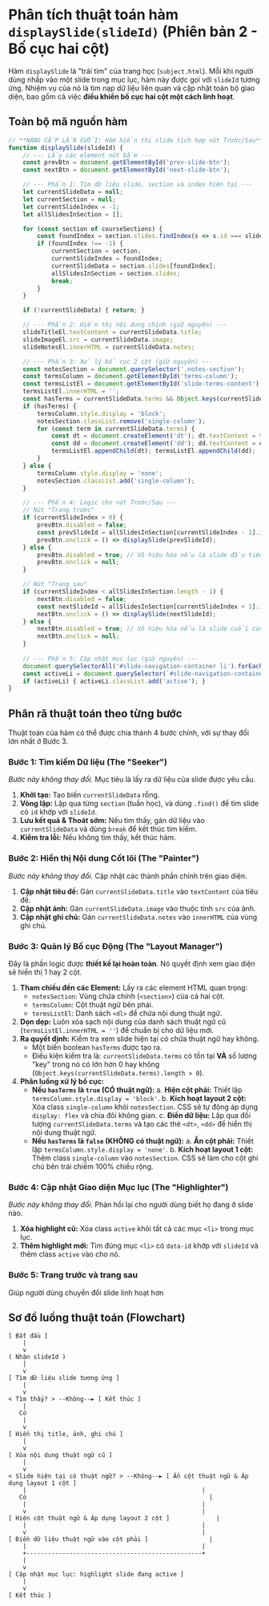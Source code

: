 # Phân tích thuật toán hàm `displaySlide(slideId)` (Phiên bản 2 - Bố cục hai cột)

Hàm `displaySlide` là "trái tim" của trang học (`subject.html`). Mỗi khi người dùng nhấp vào một slide trong mục lục, hàm này được gọi với `slideId` tương ứng. Nhiệm vụ của nó là tìm nạp dữ liệu liên quan và cập nhật toàn bộ giao diện, bao gồm cả việc **điều khiển bố cục hai cột một cách linh hoạt**.

## Toàn bộ mã nguồn hàm

```javascript
// **NÂNG CẤP LẦN CUỐI: Hàm hiển thị slide tích hợp nút Trước/Sau**
function displaySlide(slideId) {
    // --- Lấy các element nút bấm ---
    const prevBtn = document.getElementById('prev-slide-btn');
    const nextBtn = document.getElementById('next-slide-btn');

    // --- Phần 1: Tìm dữ liệu slide, section và index hiện tại ---
    let currentSlideData = null;
    let currentSection = null;
    let currentSlideIndex = -1;
    let allSlidesInSection = [];

    for (const section of courseSections) {
        const foundIndex = section.slides.findIndex(s => s.id === slideId);
        if (foundIndex !== -1) {
            currentSection = section;
            currentSlideIndex = foundIndex;
            currentSlideData = section.slides[foundIndex];
            allSlidesInSection = section.slides;
            break;
        }
    }

    if (!currentSlideData) { return; }

    // --- Phần 2: Hiển thị nội dung chính (giữ nguyên) ---
    slideTitleEl.textContent = currentSlideData.title;
    slideImageEl.src = currentSlideData.image;
    slideNotesEl.innerHTML = currentSlideData.notes;

    // --- Phần 3: Xử lý bố cục 2 cột (giữ nguyên) ---
    const notesSection = document.querySelector('.notes-section');
    const termsColumn = document.getElementById('terms-column');
    const termsListEl = document.getElementById('slide-terms-content');
    termsListEl.innerHTML = '';
    const hasTerms = currentSlideData.terms && Object.keys(currentSlideData.terms).length > 0;
    if (hasTerms) {
        termsColumn.style.display = 'block';
        notesSection.classList.remove('single-column');
        for (const term in currentSlideData.terms) {
            const dt = document.createElement('dt'); dt.textContent = term;
            const dd = document.createElement('dd'); dd.textContent = currentSlideData.terms[term];
            termsListEl.appendChild(dt); termsListEl.appendChild(dd);
        }
    } else {
        termsColumn.style.display = 'none';
        notesSection.classList.add('single-column');
    }

    // --- Phần 4: Logic cho nút Trước/Sau ---
    // Nút "Trang trước"
    if (currentSlideIndex > 0) {
        prevBtn.disabled = false;
        const prevSlideId = allSlidesInSection[currentSlideIndex - 1].id;
        prevBtn.onclick = () => displaySlide(prevSlideId);
    } else {
        prevBtn.disabled = true; // Vô hiệu hóa nếu là slide đầu tiên
        prevBtn.onclick = null;
    }

    // Nút "Trang sau"
    if (currentSlideIndex < allSlidesInSection.length - 1) {
        nextBtn.disabled = false;
        const nextSlideId = allSlidesInSection[currentSlideIndex + 1].id;
        nextBtn.onclick = () => displaySlide(nextSlideId);
    } else {
        nextBtn.disabled = true; // Vô hiệu hóa nếu là slide cuối cùng
        nextBtn.onclick = null;
    }
    
    // --- Phần 5: Cập nhật mục lục (giữ nguyên) ---
    document.querySelectorAll('#slide-navigation-container li').forEach(li => li.classList.remove('active'));
    const activeLi = document.querySelector(`#slide-navigation-container li[data-id='${slideId}']`);
    if (activeLi) { activeLi.classList.add('active'); }
}
```

## Phân rã thuật toán theo từng bước

Thuật toán của hàm có thể được chia thành 4 bước chính, với sự thay đổi lớn nhất ở Bước 3.

### Bước 1: Tìm kiếm Dữ liệu (The "Seeker")
*Bước này không thay đổi.* Mục tiêu là lấy ra dữ liệu của slide được yêu cầu.

1.  **Khởi tạo:** Tạo biến `currentSlideData` rỗng.
2.  **Vòng lặp:** Lặp qua từng `section` (tuần học), và dùng `.find()` để tìm slide có `id` khớp với `slideId`.
3.  **Lưu kết quả & Thoát sớm:** Nếu tìm thấy, gán dữ liệu vào `currentSlideData` và dùng `break` để kết thúc tìm kiếm.
4.  **Kiểm tra lỗi:** Nếu không tìm thấy, kết thúc hàm.

### Bước 2: Hiển thị Nội dung Cốt lõi (The "Painter")
*Bước này không thay đổi.* Cập nhật các thành phần chính trên giao diện.

1.  **Cập nhật tiêu đề:** Gán `currentSlideData.title` vào `textContent` của tiêu đề.
2.  **Cập nhật ảnh:** Gán `currentSlideData.image` vào thuộc tính `src` của ảnh.
3.  **Cập nhật ghi chú:** Gán `currentSlideData.notes` vào `innerHTML` của vùng ghi chú.

### Bước 3: Quản lý Bố cục Động (The "Layout Manager")
Đây là phần logic được **thiết kế lại hoàn toàn**. Nó quyết định xem giao diện sẽ hiển thị 1 hay 2 cột.

1.  **Tham chiếu đến các Element:** Lấy ra các element HTML quan trọng:
    *   `notesSection`: Vùng chứa chính (`<section>`) của cả hai cột.
    *   `termsColumn`: Cột thuật ngữ bên phải.
    *   `termsListEl`: Danh sách `<dl>` để chứa nội dung thuật ngữ.
2.  **Dọn dẹp:** Luôn xóa sạch nội dung của danh sách thuật ngữ cũ (`termsListEl.innerHTML = ''`) để chuẩn bị cho dữ liệu mới.
3.  **Ra quyết định:** Kiểm tra xem slide hiện tại có chứa thuật ngữ hay không.
    *   Một biến boolean `hasTerms` được tạo ra.
    *   Điều kiện kiểm tra là: `currentSlideData.terms` có tồn tại **VÀ** số lượng "key" trong nó có lớn hơn 0 hay không (`Object.keys(currentSlideData.terms).length > 0`).
4.  **Phân luồng xử lý bố cục:**
    *   **Nếu `hasTerms` là `true` (CÓ thuật ngữ):**
        a. **Hiện cột phải:** Thiết lập `termsColumn.style.display = 'block'`.
        b. **Kích hoạt layout 2 cột:** Xóa class `single-column` khỏi `notesSection`. CSS sẽ tự động áp dụng `display: flex` và chia đôi không gian.
        c. **Điền dữ liệu:** Lặp qua đối tượng `currentSlideData.terms` và tạo các thẻ `<dt>`, `<dd>` để hiển thị nội dung thuật ngữ.
    *   **Nếu `hasTerms` là `false` (KHÔNG có thuật ngữ):**
        a. **Ẩn cột phải:** Thiết lập `termsColumn.style.display = 'none'`.
        b. **Kích hoạt layout 1 cột:** Thêm class `single-column` vào `notesSection`. CSS sẽ làm cho cột ghi chú bên trái chiếm 100% chiều rộng.

### Bước 4: Cập nhật Giao diện Mục lục (The "Highlighter")
*Bước này không thay đổi.* Phản hồi lại cho người dùng biết họ đang ở slide nào.

1.  **Xóa highlight cũ:** Xóa class `active` khỏi tất cả các mục `<li>` trong mục lục.
2.  **Thêm highlight mới:** Tìm đúng mục `<li>` có `data-id` khớp với `slideId` và thêm class `active` vào cho nó.

### Bước 5: Trang trước và trang sau

Giúp người dùng chuyển đổi slide linh hoạt hơn

## Sơ đồ luồng thuật toán (Flowchart)

```
[ Bắt đầu ]
    |
    v
( Nhận slideId )
    |
    v
[ Tìm dữ liệu slide tương ứng ]
    |
    v
< Tìm thấy? > --Không--► [ Kết thúc ]
    |
   Có
    |
    v
[ Hiển thị title, ảnh, ghi chú ]
    |
    v
[ Xóa nội dung thuật ngữ cũ ]
    |
    v
< Slide hiện tại có thuật ngữ? > --Không--► [ Ẩn cột thuật ngữ & Áp dụng layout 1 cột ]
    |                                                 |
   Có                                                   |
    |                                                 |
    v                                                 |
[ Hiện cột thuật ngữ & Áp dụng layout 2 cột ]             |
    |                                                 |
    v                                                 |
[ Điền dữ liệu thuật ngữ vào cột phải ]                 |
    |                                                 |
    +-------------------------------------------------+
    |
    v
[ Cập nhật mục lục: highlight slide đang active ]
    |
    v
[ Kết thúc ]
```